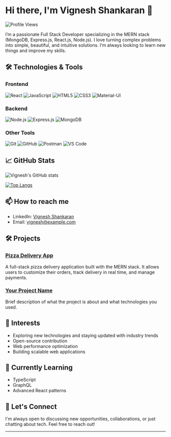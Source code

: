 # Hi there, I'm Vignesh Shankaran 👋

![Profile Views](https://komarev.com/ghpvc/?username=vigneshshankaran&color=blueviolet)

I’m a passionate Full Stack Developer specializing in the MERN stack (MongoDB, Express.js, React.js, Node.js). I love turning complex problems into simple, beautiful, and intuitive solutions. I’m always looking to learn new things and improve my skills.

## 🛠️ Technologies & Tools

### Frontend
![React](https://img.shields.io/badge/-React-61DAFB?logo=react&logoColor=white&style=flat)
![JavaScript](https://img.shields.io/badge/-JavaScript-F7DF1E?logo=javascript&logoColor=black&style=flat)
![HTML5](https://img.shields.io/badge/-HTML5-E34F26?logo=html5&logoColor=white&style=flat)
![CSS3](https://img.shields.io/badge/-CSS3-1572B6?logo=css3&logoColor=white&style=flat)
![Material-UI](https://img.shields.io/badge/-Material--UI-0081CB?logo=material-ui&logoColor=white&style=flat)

### Backend
![Node.js](https://img.shields.io/badge/-Node.js-339933?logo=node.js&logoColor=white&style=flat)
![Express.js](https://img.shields.io/badge/-Express.js-000000?logo=express&logoColor=white&style=flat)
![MongoDB](https://img.shields.io/badge/-MongoDB-47A248?logo=mongodb&logoColor=white&style=flat)

### Other Tools
![Git](https://img.shields.io/badge/-Git-F05032?logo=git&logoColor=white&style=flat)
![GitHub](https://img.shields.io/badge/-GitHub-181717?logo=github&logoColor=white&style=flat)
![Postman](https://img.shields.io/badge/-Postman-FF6C37?logo=postman&logoColor=white&style=flat)
![VS Code](https://img.shields.io/badge/-VS%20Code-007ACC?logo=visual-studio-code&logoColor=white&style=flat)

## 📈 GitHub Stats
![Vignesh's GitHub stats](https://github-readme-stats.vercel.app/api?username=vigneshshankaran&show_icons=true&theme=radical)

[![Top Langs](https://github-readme-stats.vercel.app/api/top-langs/?username=vigneshshankaran&layout=compact&theme=radical)](https://github.com/vigneshshankaran/github-readme-stats)

## 📫 How to reach me
- LinkedIn: [Vignesh Shankaran](https://www.linkedin.com/in/vignesh-shankaran-75695941/)
- Email: [vignesh@example.com](mailto:vigneshganesha@gmail.com)

## 🛠️ Projects
### [Pizza Delivery App](https://github.com/vigneshshankaran/pizza-delivery-app)
A full-stack pizza delivery application built with the MERN stack. It allows users to customize their orders, track delivery in real time, and manage payments. 

### [Your Project Name](https://github.com/vigneshshankaran/your-project-repo)
Brief description of what the project is about and what technologies you used.

## 🎯 Interests
- Exploring new technologies and staying updated with industry trends
- Open-source contribution
- Web performance optimization
- Building scalable web applications

## 🌱 Currently Learning
- TypeScript
- GraphQL
- Advanced React patterns

## 💬 Let's Connect
I'm always open to discussing new opportunities, collaborations, or just chatting about tech. Feel free to reach out!

---

